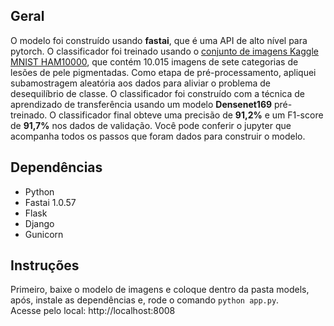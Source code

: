 ## Geral

O modelo foi construído usando **fastai**, que é uma API de alto nível para pytorch. O classificador foi treinado usando o [conjunto de imagens Kaggle MNIST HAM10000](https://www.kaggle.com/kmader/skin-cancer-mnist-ham10000), que contém 10.015 imagens de sete categorias de lesões de pele pigmentadas. Como etapa de pré-processamento, apliquei subamostragem aleatória aos dados para aliviar o problema de desequilíbrio de classe. O classificador foi construído com a técnica de aprendizado de transferência usando um modelo **Densenet169** pré-treinado. O classificador final obteve uma precisão de **91,2%** e um F1-score de **91,7%** nos dados de validação. Você pode conferir o jupyter que acompanha todos os passos que foram dados para construir o modelo. 

<!-- ## Prints -->
<!-- ![Skin Cancer Detector](url)  -->
<!-- ![Skin Cancer Detector](url) -->

## Dependências

- Python <br/>
- Fastai 1.0.57 <br/>
- Flask <br/>
- Django <br/>
- Gunicorn

## Instruções
Primeiro, baixe o modelo de imagens e coloque dentro da pasta models, após, instale as dependências e, rode o comando `python app.py`.<br/>
Acesse pelo local: http://localhost:8008
